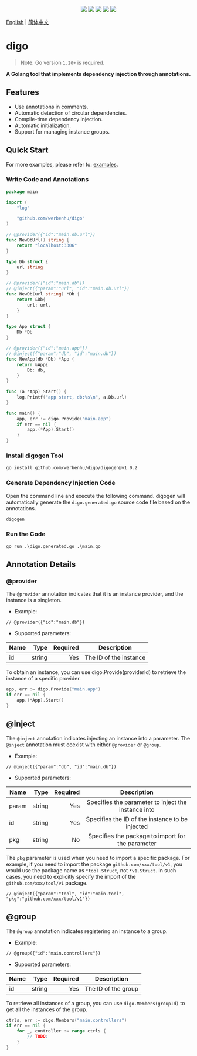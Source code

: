 
<div align='center'>
<a href="https://github.com/werbenhu/digo/actions"><img src="https://github.com/werbenhu/digo/workflows/Go/badge.svg"></a>
<a href="https://goreportcard.com/report/github.com/werbenhu/digo"><img src="https://goreportcard.com/badge/github.com/werbenhu/digo"></a>
<a href="https://coveralls.io/github/werbenhu/digo?branch=master"><img src="https://coveralls.io/repos/github/werbenhu/digo/badge.svg?branch=master"></a>  
<a href="https://github.com/werbenhu/digo"><img src="https://img.shields.io/github/license/mashape/apistatus.svg"></a>
<a href="https://pkg.go.dev/github.com/werbenhu/digo"><img src="https://pkg.go.dev/badge/github.com/werbenhu/digo.svg"></a>
</div>

[English](README.md) | [简体中文](README-CN.md)

# digo

> Note: Go version `1.20+` is required.


**A Golang tool that implements dependency injection through annotations.**

## Features
- Use annotations in comments.
- Automatic detection of circular dependencies.
- Compile-time dependency injection.
- Automatic initialization.
- Support for managing instance groups.

## Quick Start


For more examples, please refer to: [examples](examples).

### Write Code and Annotations

```go
package main

import (
	"log"

	"github.com/werbenhu/digo"
)

// @provider({"id":"main.db.url"})
func NewDbUrl() string {
	return "localhost:3306"
}

type Db struct {
	url string
}

// @provider({"id":"main.db"})
// @inject({"param":"url", "id":"main.db.url"})
func NewDb(url string) *Db {
	return &Db{
		url: url,
	}
}

type App struct {
	Db *Db
}

// @provider({"id":"main.app"})
// @inject({"param":"db", "id":"main.db"})
func NewApp(db *Db) *App {
	return &App{
		Db: db,
	}
}

func (a *App) Start() {
	log.Printf("app start, db:%s\n", a.Db.url)
}

func main() {
	app, err := digo.Provide("main.app")
	if err == nil {
		app.(*App).Start()
	}
}
```

### Install digogen Tool

```sh
go install github.com/werbenhu/digo/digogen@v1.0.2
```

### Generate Dependency Injection Code

Open the command line and execute the following command. digogen will automatically generate the `digo.generated.go` source code file based on the annotations.
```sh
digogen
```

### Run the Code

`go run .\digo.generated.go .\main.go`


## Annotation Details

### @provider

The `@provider` annotation indicates that it is an instance provider, and the instance is a singleton.

- Example:
```
// @provider({"id":"main.db"})
```
- Supported parameters:

| Name | Type | Required | Description |
| -------- | -----: | -----: | :----: |
| id     | string |  Yes| The ID of the instance    |

To obtain an instance, you can use digo.Provide(providerId) to retrieve the instance of a specific provider.
```go
app, err := digo.Provide("main.app")
if err == nil {
	app.(*App).Start()
}

```

## @inject
The `@inject` annotation indicates injecting an instance into a parameter. The `@inject` annotation must coexist with either `@provider` or `@group`.

- Example:
```
// @inject({"param":"db", "id":"main.db"})
```
- Supported parameters:

| Name | Type | Required | Description   |
| -------- | -----:  | -----:  |:----:  |
| param     | string |Yes|   Specifies the parameter to inject the instance into    |
| id     | string | Yes|   Specifies the ID of the instance to be injected    |
| pkg     | string | No |   Specifies the package to import for the parameter    |

The `pkg` parameter is used when you need to import a specific package. For example, if you need to import the package `github.com/xxx/tool/v1`, you would use the package name as `*tool.Struct`, not `*v1.Struct`. In such cases, you need to explicitly specify the import of the `github.com/xxx/tool/v1` package.

```
// @inject({"param":"tool", "id":"main.tool", "pkg":"github.com/xxx/tool/v1"})
```

## @group

The `@group` annotation indicates registering an instance to a group.

- Example:
```
// @group({"id":"main.controllers"})
```

- Supported parameters:

| Name | Type | Required | Description |
| -------- | -----: | -----: | :----: |
| id     | string |  Yes | The ID of the group   |

To retrieve all instances of a group, you can use `digo.Members(groupId)` to get all the instances of the group.

```go
ctrls, err := digo.Members("main.controllers")
if err == nil {
    for _, controller := range ctrls {
        // TODO:
    }
}
```